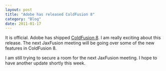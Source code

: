 ```yaml
---
layout: post
title: "Adobe has released ColdFusion 8"
category: "Blog"
date: 2011-01-17
---
```



It is official. Adobe has shipped [ColdFusion 8](http://www.adobe.com/products/coldfusion/). I am really exciting about this release. The next JaxFusion meeting will be going over some of the new features in ColdFusion 8.

I am still trying to secure a room for the next JaxFusion meeting. I hope to have another update shortly this week.